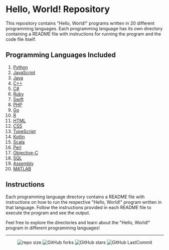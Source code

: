 # Hello, World! Repository

This repository contains "Hello, World!" programs written in 20 different programming languages. Each programming language has its own directory containing a README file with instructions for running the program and the code file itself.

## Programming Languages Included

1. [Python](python/README_python.md)
2. [JavaScript](javascript/README_javascript.md)
3. [Java](java/README_java.md)
4. [C++](cpp/README.md)
5. [C#](csharp/README.md)
6. [Ruby](ruby/README.md)
7. [Swift](swift/README.md)
8. [PHP](php/README.md)
9. [Go](go/README.md)
10. [R](r/README.md)
11. [HTML](html/README.md)
12. [CSS](css/README.md)
13. [TypeScript](typescript/README.md)
14. [Kotlin](kotlin/README.md)
15. [Scala](scala/README.md)
16. [Perl](perl/README.md)
17. [Objective-C](objc/README.md)
18. [SQL](sql/README.md)
19. [Assembly](assembly/README.md)
20. [MATLAB](matlab/README.md)

## Instructions

Each programming language directory contains a README file with instructions on how to run the respective "Hello, World!" program written in that language. Follow the instructions provided in each README file to execute the program and see the output.

Feel free to explore the directories and learn about the "Hello, World!" program in different programming languages!

---

<div align="center">

   ![repo size](https://img.shields.io/github/repo-size/gmpsankalpa/Hello-World?label=Repo%20Size&style=for-the-badge&labelColor=black&color=20bf6b)
   ![GitHub forks](https://img.shields.io/github/forks/gmpsankalpa/Hello-World?&labelColor=black&color=0fb9b1&style=for-the-badge)
   ![GitHub stars](https://img.shields.io/github/stars/gmpsankalpa/Hello-World?&labelColor=black&color=f7b731&style=for-the-badge)
   ![GitHub LastCommit](https://img.shields.io/github/last-commit/gmpsankalpa/Hello-World?logo=github&labelColor=black&color=d1d8e0&style=for-the-badge)

</div>